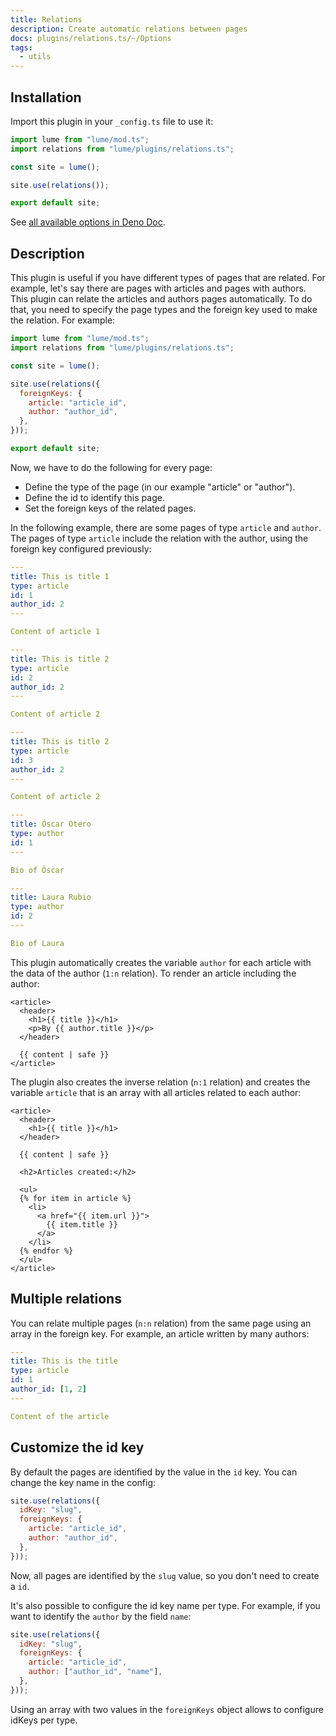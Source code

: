 ```yaml
---
title: Relations
description: Create automatic relations between pages
docs: plugins/relations.ts/~/Options
tags:
  - utils
---
```


## Installation

Import this plugin in your `_config.ts` file to use it:

```js
import lume from "lume/mod.ts";
import relations from "lume/plugins/relations.ts";

const site = lume();

site.use(relations());

export default site;
```

See
[all available options in Deno Doc](https://doc.deno.land/https/deno.land/x/lume/plugins/relations.ts/~/Options).

## Description

This plugin is useful if you have different types of pages that are related. For
example, let's say there are pages with articles and pages with authors. This
plugin can relate the articles and authors pages automatically. To do that, you
need to specify the page types and the foreign key used to make the relation.
For example:

```js
import lume from "lume/mod.ts";
import relations from "lume/plugins/relations.ts";

const site = lume();

site.use(relations({
  foreignKeys: {
    article: "article_id",
    author: "author_id",
  },
}));

export default site;
```

Now, we have to do the following for every page:

- Define the type of the page (in our example "article" or "author").
- Define the id to identify this page.
- Set the foreign keys of the related pages.

In the following example, there are some pages of type `article` and `author`.
The pages of type `article` include the relation with the author, using the
foreign key configured previously:

<lume-code>

```yml {title=/article-1.md}
---
title: This is title 1
type: article
id: 1
author_id: 2
---

Content of article 1
```

```yml {title=/article-2.md}
---
title: This is title 2
type: article
id: 2
author_id: 2
---

Content of article 2
```

```yml {title=/article-3.md}
---
title: This is title 2
type: article
id: 3
author_id: 2
---

Content of article 2
```

```yml {title=/oscar.md}
---
title: Óscar Otero
type: author
id: 1
---

Bio of Óscar
```

```yml {title=/laura.md}
---
title: Laura Rubio
type: author
id: 2
---

Bio of Laura
```

</lume-code>

This plugin automatically creates the variable `author` for each article with
the data of the author (`1:n` relation). To render an article including the
author:

<lume-code>

```html{title=_includes/layouts/article.njk}
<article>
  <header>
    <h1>{{ title }}</h1>
    <p>By {{ author.title }}</p>
  </header>

  {{ content | safe }}
</article>
```

</lume-code>

The plugin also creates the inverse relation (`n:1` relation) and creates the
variable `article` that is an array with all articles related to each author:

<lume-code>

```html{title=_includes/layouts/author.njk}
<article>
  <header>
    <h1>{{ title }}</h1>
  </header>

  {{ content | safe }}

  <h2>Articles created:</h2>

  <ul>
  {% for item in article %}
    <li>
      <a href="{{ item.url }}">
        {{ item.title }}
      </a>
    </li>
  {% endfor %}
  </ul>
</article>
```

</lume-code>

## Multiple relations

You can relate multiple pages (`n:n` relation) from the same page using an array
in the foreign key. For example, an article written by many authors:

<lume-code>

```yml {title=/example.md}
---
title: This is the title
type: article
id: 1
author_id: [1, 2]
---

Content of the article
```

</lume-code>

## Customize the id key

By default the pages are identified by the value in the `id` key. You can change
the key name in the config:

```js
site.use(relations({
  idKey: "slug",
  foreignKeys: {
    article: "article_id",
    author: "author_id",
  },
}));
```

Now, all pages are identified by the `slug` value, so you don't need to create a
`id`.

It's also possible to configure the id key name per type. For example, if you
want to identify the `author` by the field `name`:

```js
site.use(relations({
  idKey: "slug",
  foreignKeys: {
    article: "article_id",
    author: ["author_id", "name"],
  },
}));
```

Using an array with two values in the `foreignKeys` object allows to configure
idKeys per type.

